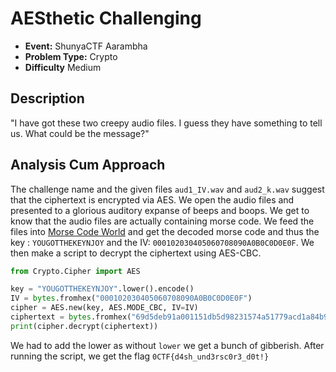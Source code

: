 # AESthetic Challenging

- **Event:** ShunyaCTF Aarambha
- **Problem Type:** Crypto
- **Difficulty** Medium

## Description
"I have got these two creepy audio files. I guess they have something to tell us. What could be the message?"

## Analysis Cum Approach
The challenge name and the given files `aud1_IV.wav` and `aud2_k.wav` suggest that the ciphertext is encrypted via AES. We open the audio files and presented to a glorious auditory expanse of beeps and boops. We get to know that the audio files are actually containing morse code. We feed the files into [Morse Code World](https://morsecode.world/international/decoder/audio-decoder-adaptive.html) and get the decoded morse code and thus the key : `YOUGOTTHEKEYNJOY`  and the IV: `000102030405060708090A0B0C0D0E0F`. We then make a script to decrypt the ciphertext using AES-CBC.
```python
from Crypto.Cipher import AES

key = "YOUGOTTHEKEYNJOY".lower().encode()
IV = bytes.fromhex("000102030405060708090A0B0C0D0E0F")
cipher = AES.new(key, AES.MODE_CBC, IV=IV)
ciphertext = bytes.fromhex("69d5deb91a001151db5d98231574a51779acd1a84b9338a6750697c0af7e4591")
print(cipher.decrypt(ciphertext))
```
We had to add the lower as without `lower` we get a bunch of gibberish. After running the script, we get the flag `0CTF{d4sh_und3rsc0r3_d0t!}` 